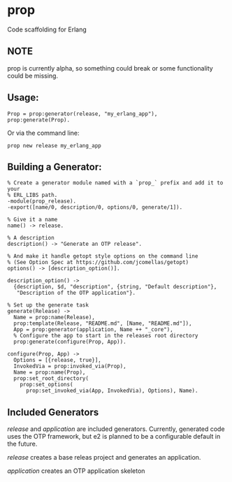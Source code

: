 prop
====

Code scaffolding for Erlang

## NOTE

prop is currently alpha, so something could break or some functionality could 
be missing.

## Usage:

    Prop = prop:generator(release, "my_erlang_app"),
    prop:generate(Prop).

Or via the command line:

    prop new release my_erlang_app

## Building a Generator:

    % Create a generator module named with a `prop_` prefix and add it to your
    % ERL_LIBS path.
    -module(prop_release).
    -export([name/0, description/0, options/0, generate/1]).

    % Give it a name
    name() -> release.

    % A description
    description() -> "Generate an OTP release".

    % And make it handle getopt style options on the command line
    % (See Option Spec at https://github.com/jcomellas/getopt)
    options() -> [description_option()].

    description_option() ->
      {description, $d, "description", {string, "Default description"},
       "Description of the OTP application"}.

    % Set up the generate task
    generate(Release) ->
      Name = prop:name(Release),
      prop:template(Release, "README.md", [Name, "README.md"]),
      App = prop:generator(application, Name ++ "_core"),
      % Configure the app to start in the releases root directory
      prop:generate(configure(Prop, App)).

    configure(Prop, App) ->
      Options = [{release, true}],
      InvokedVia = prop:invoked_via(Prop),
      Name = prop:name(Prop),
      prop:set_root_directory(
        prop:set_options(
          prop:set_invoked_via(App, InvokedVia), Options), Name).

## Included Generators

*release* and *application* are included generators. Currently, generated 
code uses the OTP framework, but e2 is planned to be a configurable default 
in the future.

*release* creates a base releas project and generates an application.

*application* creates an OTP application skeleton
